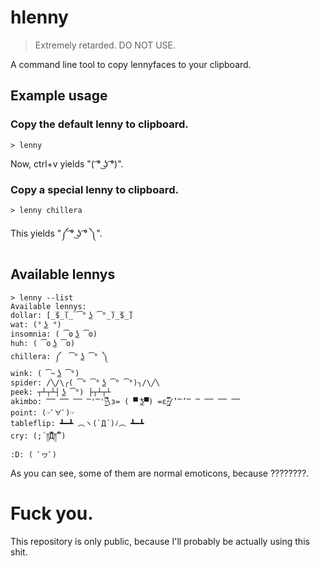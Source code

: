 # hlenny

> Extremely retarded. DO NOT USE.

A command line tool to copy lennyfaces to your clipboard.

## Example usage

### Copy the default lenny to clipboard.

```
> lenny
```

Now, ctrl+v yields "( ͡° ͜ʖ ͡°)".


### Copy a special lenny to clipboard.

```
> lenny chillera
```

This yields "༼  ͡° ͜ʖ ͡° ༽".

## Available lennys

```
> lenny --list
Available lennys:
dollar: [̲̅$̲̅(̲̅ ͡° ͜ʖ ͡°̲̅)̲̅$̲̅]
wat: (° ͜ʖ °)
insomnia: ( ͡ʘ ͜ʖ ͡ʘ)
huh: ( ͡o ͜ʖ ͡o)
chillera: ༼  ͡° ͜ʖ ͡° ༽
wink: ( ͡~ ͜ʖ ͡°)
spider: /╲/\╭( ͡° ͡° ͜ʖ ͡° ͡°)╮/\╱\
peek: ┬┴┬┴┤ ͜ʖ ͡°) ├┬┴┬┴
akimbo: ̿̿ ̿̿ ̿̿ ̿'̿'\̵͇̿̿\з= ( ▀ ͜͞ʖ▀) =ε/̵͇̿̿/’̿’̿ ̿ ̿̿ ̿̿ ̿̿
point: (☞ﾟ∀ﾟ)☞
tableflip: ┻━┻ ︵ヽ(`Д´)ﾉ︵ ┻━┻
cry: (;´༎ຶД༎ຶ`)
:D: ( ﾟヮﾟ)
```

As you can see, some of them are normal emoticons, because ????????.


# Fuck you.

This repository is only public, because I'll probably be actually using this shit.